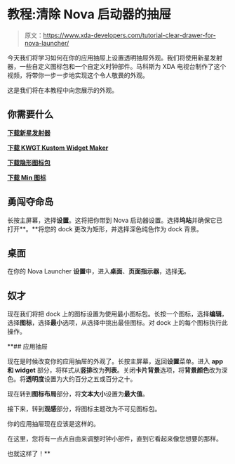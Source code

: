 # 教程:清除 Nova 启动器的抽屉

> 原文：<https://www.xda-developers.com/tutorial-clear-drawer-for-nova-launcher/>

今天我们将学习如何在你的应用抽屉上设置透明抽屉外观。我们将使用新星发射器，一些自定义图标包和一个自定义时钟部件。马科斯为 XDA 电视台制作了这个视频，将带你一步一步地实现这个令人敬畏的外观。

这是我们将在本教程中向您展示的外观。

## 你需要什么

[**下载新星发射器**](https://play.google.com/store/apps/details?id=com.teslacoilsw.launcher)

[**下载 KWGT Kustom Widget Maker**](https://play.google.com/store/apps/details?id=org.kustom.widget)

[**下载隐形图标包**](https://play.google.com/store/apps/details?id=calvin.gross.noicons)

[**下载 Min 图标**](https://play.google.com/store/apps/details?id=com.ryanmkelly.me.min)

## 勇闯夺命岛

长按主屏幕，选择**设置**。这将把你带到 Nova 启动器设置。选择**坞站**并确保它已打开**。**将您的 dock 更改为矩形，并选择深色纯色作为 dock 背景。

## 桌面

在你的 Nova Launcher **设置**中，进入**桌面**、**页面指示器**，选择**无**。

## 奴才

现在我们将把 dock 上的图标设置为使用最小图标包。长按一个图标，选择**编辑**，选择**图标**，选择**最小**选项，从选择中挑出最佳图标。对 dock 上的每个图标执行此操作。

 **## 应用抽屉

现在是时候改变你的应用抽屉的外观了。长按主屏幕，返回**设置**菜单。进入 **app 和 widget** 部分，将样式从**竖排**改为**列表**。关闭**卡片背景**选项，将**背景颜色**改为深色。将**透明度**设置为大约百分之五或百分之十。

现在转到**图标布局**部分，将**文本大小**设置为**最大值**。

接下来，转到**观感**部分，将图标主题改为不可见图标包。

你的应用抽屉现在应该是这样的。

在这里，您将有一点点自由来调整时钟小部件，直到它看起来像您想要的那样。

也就这样了！**